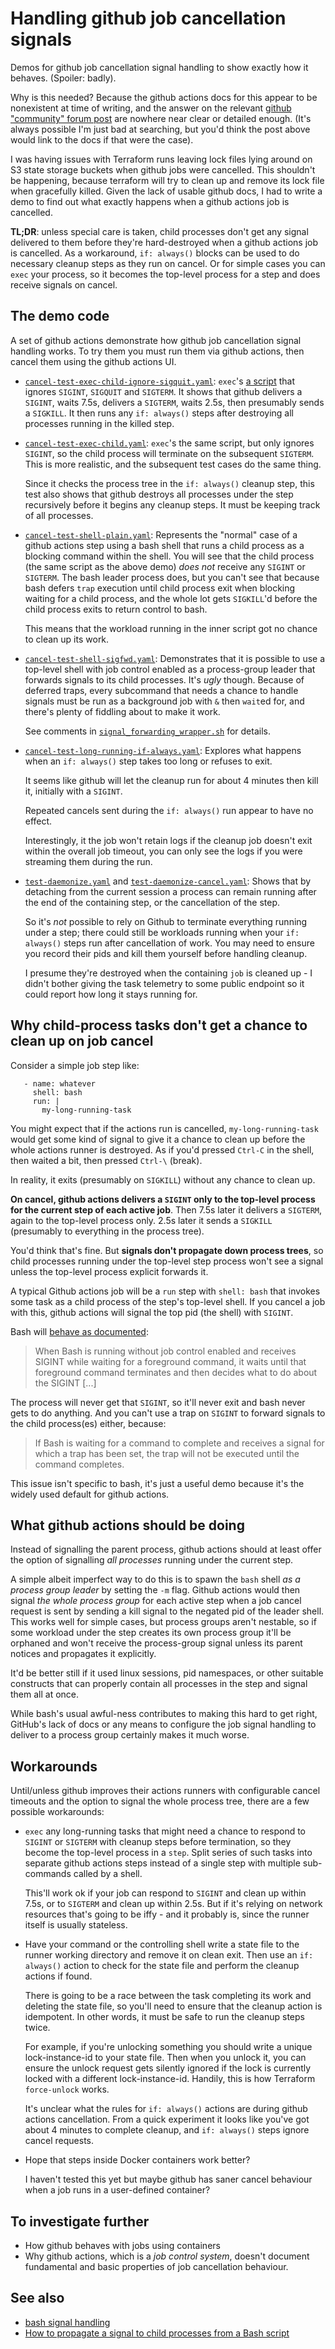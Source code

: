 # Handling github job cancellation signals

Demos for github job cancellation signal handling to show exactly how
it behaves. (Spoiler: badly).

Why is this needed? Because the github actions docs for this appear to be
nonexistent at time of writing, and the answer on the relevant [github
"community" forum post](https://github.com/orgs/community/discussions/26311)
are nowhere near clear or detailed enough. (It's always possible I'm just bad
at searching, but you'd think the post above would link to the docs if that
were the case).

I was having issues with Terraform runs leaving lock files lying around on S3
state storage buckets when github jobs were cancelled. This shouldn't be
happening, because terraform will try to clean up and remove its lock file when
gracefully killed. Given the lack of usable github docs, I had to write a demo
to find out what exactly happens when a github actions job is cancelled.

**TL;DR**: unless special care is taken, child processes don't get any signal
delivered to them before they're hard-destroyed when a github actions job is
cancelled. As a workaround, `if: always()` blocks can be used to do necessary
cleanup steps as they run on cancel. Or for simple cases you can `exec` your
process, so it becomes the top-level process for a step and does receive
signals on cancel.

## The demo code

A set of github actions demonstrate how github job cancellation signal handling
works. To try them you must run them via github actions, then cancel them using
the github actions UI.

* [`cancel-test-exec-child-ignore-sigquit.yaml`](.github/workflows/cancel-test-exec-child-ignore-sigquit.yaml):
  `exec`'s [a script](./signaller.py) that ignores `SIGINT`, `SIGQUIT` and
  `SIGTERM`. It shows that github delivers a `SIGINT`, waits 7.5s, delivers a
  `SIGTERM`, waits 2.5s, then presumably sends a `SIGKILL`. It then runs any
  `if: always()` steps after destroying all processes running in the killed
  step.

* [`cancel-test-exec-child.yaml`](.github/workflows/cancel-test-exec-child.yaml):
  `exec`'s the same script, but only ignores `SIGINT`, so the child process
  will terminate on the subsequent `SIGTERM`. This is more realistic, and the
  subsequent test cases do the same thing.

  Since it checks the process tree in the `if: always()` cleanup step, this
  test also shows that github destroys all processes under the step recursively
  before it begins any cleanup steps. It must be keeping track of all
  processes.
  
* [`cancel-test-shell-plain.yaml`](.github/workflows/cancel-test-shell-plain.yaml):
  Represents the "normal" case of a github actions step using a bash shell that
  runs a child process as a blocking command within the shell. You will see that
  the child process (the same script as the above demo) *does not* receive any
  `SIGINT` or `SIGTERM`. The bash leader process does, but you can't see that because
  bash defers `trap` execution until child process exit when blocking waiting for
  a child process, and the whole lot gets `SIGKILL`'d before the child process exits
  to return control to bash.

  This means that the workload running in the inner script got no chance to clean up
  its work.

* [`cancel-test-shell-sigfwd.yaml`](.github/workflows/cancel-test-shell-sigfwd.yaml):
  Demonstrates that it is possible to use a top-level shell with job control
  enabled as a process-group leader that forwards signals to its child
  processes. It's *ugly* though. Because of deferred traps, every subcommand
  that needs a chance to handle signals must be run as a background job with
  `&` then `wait`ed for, and there's plenty of fiddling about to make it work.

  See comments in
  [`signal_forwarding_wrapper.sh`](./signal_forwarding_wrapper.sh) for details.

* [`cancel-test-long-running-if-always.yaml`](.github/workflows/cancel-test-long-running-if-always.yaml):
  Explores what happens when an `if: always()` step takes too long or
  refuses to exit.

  It seems like github will let the cleanup run for about 4 minutes then kill
  it, initially with a `SIGINT`.

  Repeated cancels sent during the `if: always()` run appear to have no effect.

  Interestingly, it the job won't retain logs if the cleanup job doesn't exit
  within the overall job timeout, you can only see the logs if you were
  streaming them during the run.

* [`test-daemonize.yaml`](.github/workflows/test-daemonize.yaml) and [`test-daemonize-cancel.yaml`](.github/workflows/test-daemonize-cancel.yaml):
  Shows that by detaching from the current session a process can remain running
  after the end of the containing step, or the cancellation of the step.

  So it's *not* possible to rely on Github to terminate everything running
  under a step; there could still be workloads running when your `if: always()`
  steps run after cancellation of work. You may need to ensure you record
  their pids and kill them yourself before handling cleanup.

  I presume they're destroyed when the containing `job` is cleaned up - I
  didn't bother giving the task telemetry to some public endpoint so it could
  report how long it stays running for.

## Why child-process tasks don't get a chance to clean up on job cancel

Consider a simple job step like:

```
   - name: whatever
     shell: bash
     run: |
       my-long-running-task
```

You might expect that if the actions run is cancelled, `my-long-running-task`
would get some kind of signal to give it a chance to clean up before the whole
actions runner is destroyed. As if you'd pressed `Ctrl-C` in the shell, then
waited a bit, then pressed `Ctrl-\` (break).

In reality, it exits (presumably on `SIGKILL`) without any chance to clean up.

**On cancel, github actions delivers a `SIGINT` only to the top-level process
for the current step of each active job**. Then 7.5s later it delivers a
`SIGTERM`, again to the top-level process only. 2.5s later it sends a `SIGKILL`
(presumably to everything in the process tree).

You'd think that's fine. But **signals don't propagate down process trees**,
so child processes running under the top-level step process won't see a signal
unless the top-level process explicit forwards it.

A typical Github actions job will be a `run` step with `shell: bash` that
invokes some task as a child process of the step's top-level shell. If you
cancel a job with this, github actions will signal the top pid (the shell) with
`SIGINT`. 

Bash will [behave as documented](https://www.gnu.org/software/bash/manual/html_node/Signals.html):

> When Bash is running without job control enabled and receives SIGINT while
> waiting for a foreground command, it waits until that foreground command
> terminates and then decides what to do about the SIGINT [...]

The process will never get that `SIGINT`, so it'll never exit and bash never
gets to do anything. And you can't use a trap on `SIGINT` to forward signals
to the child process(es) either, because:

> If Bash is waiting for a command to complete and receives a signal for which
> a trap has been set, the trap will not be executed until the command
> completes.

This issue isn't specific to bash, it's just a useful demo because it's the
widely used default for github actions.

## What github actions should be doing

Instead of signalling the parent process, github actions should at least offer
the option of signalling *all processes* running under the current step.

A simple albeit imperfect way to do this is to spawn the `bash` shell *as a
process group leader* by setting the `-m` flag. Github actions would then
signal *the whole process group* for each active step when a job cancel request
is sent by sending a kill signal to the negated pid of the leader shell. This
works well for simple cases, but process groups aren't nestable, so if some
workload under the step creates its own process group it'll be orphaned and
won't receive the process-group signal unless its parent notices and propagates
it explicitly.

It'd be better still if it used linux sessions, pid namespaces, or other
suitable constructs that can properly contain all processes in the step and
signal them all at once.

While bash's usual awful-ness contributes to making this hard to get right,
GitHub's lack of docs or any means to configure the job signal handling to
deliver to a process group certainly makes it much worse.

## Workarounds

Until/unless github improves their actions runners with configurable cancel
timeouts and the option to signal the whole process tree, there are a few
possible workarounds:

* `exec` any long-running tasks that might need a chance to respond to `SIGINT`
  or `SIGTERM` with cleanup steps before termination, so they become the top-level
  process in a `step`. Split series of such tasks into separate github actions
  steps instead of a single step with multiple sub-commands called by a shell.

  This'll work ok if your job can respond to `SIGINT` and clean up within 7.5s,
  or to `SIGTERM` and clean up within 2.5s. But if it's relying on network
  resources that's going to be iffy - and it probably is, since the runner
  itself is usually stateless.

* Have your command or the controlling shell write a state file to the runner
  working directory and remove it on clean exit. Then use an `if: always()` action
  to check for the state file and perform the cleanup actions if found.

  There is going to be a race between the task completing its work and deleting the
  state file, so you'll need to ensure that the cleanup action is idempotent.
  In other words, it must be safe to run the cleanup steps twice.
  
  For example, if you're unlocking something you should write a unique
  lock-instance-id to your state file. Then when you unlock it, you can ensure
  the unlock request gets silently ignored if the lock is currently locked with
  a different lock-instance-id. Handily, this is how Terraform `force-unlock`
  works.

  It's unclear what the rules for `if: always()` actions are during github
  actions cancellation. From a quick experiment it looks like you've got about
  4 minutes to complete cleanup, and `if: always()` steps ignore cancel
  requests.

* Hope that steps inside Docker containers work better?

  I haven't tested this yet but maybe github has saner cancel behaviour when
  a job runs in a user-defined container?

## To investigate further

* How github behaves with jobs using containers
* Why github actions, which is a *job control system*, doesn't document
  fundamental and basic properties of job cancellation behaviour.

## See also

* [bash signal handling](https://www.gnu.org/software/bash/manual/html_node/Signals.html)
* [How to propagate a signal to child processes from a Bash script](https://linuxconfig.org/how-to-propagate-a-signal-to-child-processes-from-a-bash-script)
